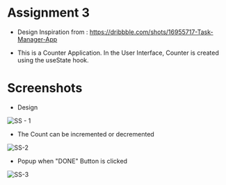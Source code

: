 # Assignment 3 

- Design Inspiration from : https://dribbble.com/shots/16955717-Task-Manager-App

- This is a Counter Application. In the User Interface, Counter is created using the useState hook.

# Screenshots 

- Design

![SS - 1](https://user-images.githubusercontent.com/98111777/150905012-6d6ac323-1535-4d1a-88b9-7ad9a0b041ad.PNG)

- The Count can be incremented or decremented

![SS-2](https://user-images.githubusercontent.com/98111777/150905064-e1d2f071-817d-4641-b941-373e9a44bc21.PNG)

- Popup when "DONE" Button is clicked

![SS-3](https://user-images.githubusercontent.com/98111777/150905073-591a8a4a-6637-4ab2-9cd9-e11dcfa660c4.PNG)

